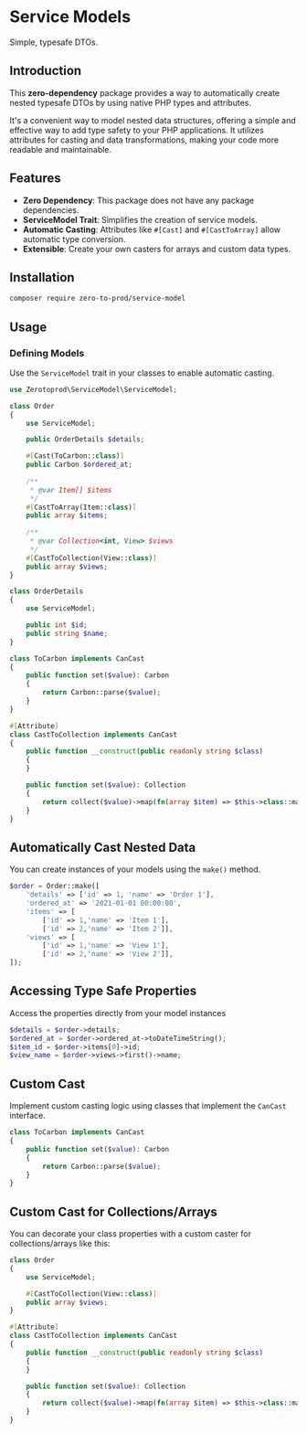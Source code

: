 # Service Models

Simple, typesafe DTOs.

## Introduction

This **zero-dependency** package provides a way to automatically create nested typesafe DTOs by using native PHP types
and attributes.

It's a convenient way to model nested data structures, offering a simple and effective way to add type safety to
your PHP applications. It utilizes attributes for casting and data transformations, making your code more readable and
maintainable.

## Features

- **Zero Dependency**: This package does not have any package dependencies.
- **ServiceModel Trait**: Simplifies the creation of service models.
- **Automatic Casting**: Attributes like `#[Cast]` and `#[CastToArray]` allow automatic type conversion.
- **Extensible**: Create your own casters for arrays and custom data types.

## Installation

```bash
composer require zero-to-prod/service-model
```

## Usage

### Defining Models

Use the `ServiceModel` trait in your classes to enable automatic casting.

```php
use Zerotoprod\ServiceModel\ServiceModel;

class Order
{
    use ServiceModel;

    public OrderDetails $details;

    #[Cast(ToCarbon::class)]
    public Carbon $ordered_at;
    
    /**
     * @var Item[] $items
     */
    #[CastToArray(Item::class)]
    public array $items;
    
    /**
     * @var Collection<int, View> $views
     */
    #[CastToCollection(View::class)]
    public array $views;
}

class OrderDetails
{
    use ServiceModel;

    public int $id;
    public string $name;
}

class ToCarbon implements CanCast
{
    public function set($value): Carbon
    {
        return Carbon::parse($value);
    }
}

#[Attribute]
class CastToCollection implements CanCast
{
    public function __construct(public readonly string $class)
    {
    }

    public function set($value): Collection
    {
        return collect($value)->map(fn(array $item) => $this->class::make($item));
    }
}
```

## Automatically Cast Nested Data

You can create instances of your models using the `make()` method.

```php
$order = Order::make([
    'details' => ['id' => 1, 'name' => 'Order 1'],
    'ordered_at' => '2021-01-01 00:00:00',
    'items' => [
        ['id' => 1,'name' => 'Item 1'],
        ['id' => 2,'name' => 'Item 2']],
    'views' => [
        ['id' => 1,'name' => 'View 1'],
        ['id' => 2,'name' => 'View 2']],
]);
```
## Accessing Type Safe Properties
Access the properties directly from your model instances
```php
$details = $order->details;
$ordered_at = $order->ordered_at->toDateTimeString();
$item_id = $order->items[0]->id;
$view_name = $order->views->first()->name;
```
## Custom Cast

Implement custom casting logic using classes that implement the `CanCast` interface.

```php
class ToCarbon implements CanCast
{
    public function set($value): Carbon
    {
        return Carbon::parse($value);
    }
}
```
## Custom Cast for Collections/Arrays

You can decorate your class properties with a custom caster for collections/arrays like this:

```php
class Order
{
    use ServiceModel;

    #[CastToCollection(View::class)]
    public array $views;
}
```

```php
#[Attribute]
class CastToCollection implements CanCast
{
    public function __construct(public readonly string $class)
    {
    }

    public function set($value): Collection
    {
        return collect($value)->map(fn(array $item) => $this->class::make($item));
    }
}
```
